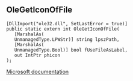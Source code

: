 ## OleGetIconOfFile

```
[DllImport("ole32.dll", SetLastError = true)]
public static extern int OleGetIconOfFile(
   [MarshalAs(
   UnmanagedType.LPWStr)] string lpszPath,
   [MarshalAs(
   UnmanagedType.Bool)] bool fUseFileAsLabel,
   out IntPtr phicon
);
```

[Microsoft documentation](https://docs.microsoft.com/en-us/windows/win32/api/ole2/nf-ole2-olegeticonoffile)
